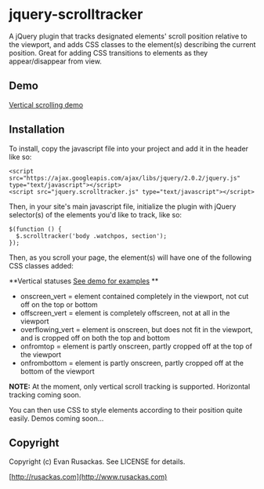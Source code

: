 # jquery-scrolltracker
A jQuery plugin that tracks designated elements' scroll position relative to the viewport, and adds CSS classes to the element(s) describing the current position. Great for adding CSS transitions to elements as they appear/disappear from view. 
## Demo
[Vertical scrolling demo](https://rusackas.github.io/jquery-scrolltracker/demos/index.html)
## Installation
To install, copy the javascript file into your project and add it in the header like so:

    <script src="https://ajax.googleapis.com/ajax/libs/jquery/2.0.2/jquery.js" type="text/javascript"></script>
    <script src="jquery.scrolltracker.js" type="text/javascript"></script>

Then, in your site's main javascript file, initialize the plugin with jQuery selector(s) of the elements you'd like to track, like so:

    $(function () {
      $.scrolltracker('body .watchpos, section');
    });

Then, as you scroll your page, the element(s) will have one of the following CSS classes added:

**Vertical statuses [See demo for examples](https://rusackas.github.io/jquery-scrolltracker/demos/index.html) **
* onscreen_vert = element contained completely in the viewport, not cut off on the top or bottom
* offscreen_vert = element is completely offscreen, not at all in the viewport
* overflowing_vert = element is onscreen, but does not fit in the viewport, and is cropped off on both the top and bottom
* onfromtop = element is partly onscreen, partly cropped off at the top of the viewport
* onfrombottom = element is partly onscreen, partly cropped off at the bottom of the viewport

**NOTE:** At the moment, only vertical scroll tracking is supported. Horizontal tracking coming soon.

You can then use CSS to style elements according to their position quite easily. Demos coming soon...

## Copyright

Copyright (c) Evan Rusackas. See LICENSE for details.

[http://rusackas.com](http://www.rusackas.com)